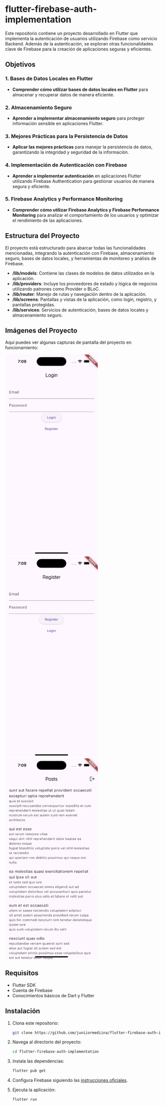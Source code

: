 # flutter-firebase-auth-implementation

Este repositorio contiene un proyecto desarrollado en Flutter que implementa la autenticación de usuarios utilizando Firebase como servicio Backend. Además de la autenticación, se exploran otras funcionalidades clave de Firebase para la creación de aplicaciones seguras y eficientes.

## Objetivos

### 1. Bases de Datos Locales en Flutter

- **Comprender cómo utilizar bases de datos locales en Flutter** para almacenar y recuperar datos de manera eficiente.

### 2. Almacenamiento Seguro

- **Aprender a implementar almacenamiento seguro** para proteger información sensible en aplicaciones Flutter.

### 3. Mejores Prácticas para la Persistencia de Datos

- **Aplicar las mejores prácticas** para manejar la persistencia de datos, garantizando la integridad y seguridad de la información.

### 4. Implementación de Autenticación con Firebase

- **Aprender a implementar autenticación** en aplicaciones Flutter utilizando Firebase Authentication para gestionar usuarios de manera segura y eficiente.

### 5. Firebase Analytics y Performance Monitoring

- **Comprender cómo utilizar Firebase Analytics y Firebase Performance Monitoring** para analizar el comportamiento de los usuarios y optimizar el rendimiento de las aplicaciones.

## Estructura del Proyecto

El proyecto está estructurado para abarcar todas las funcionalidades mencionadas, integrando la autenticación con Firebase, almacenamiento seguro, bases de datos locales, y herramientas de monitoreo y análisis de Firebase.

- **/lib/models**: Contiene las clases de modelos de datos utilizados en la aplicación.
- **/lib/providers**: Incluye los proveedores de estado y lógica de negocios utilizando patrones como Provider o BLoC.
- **/lib/router**: Manejo de rutas y navegación dentro de la aplicación.
- **/lib/screens**: Pantallas y vistas de la aplicación, como login, registro, y pantallas protegidas.
- **/lib/services**: Servicios de autenticación, bases de datos locales y almacenamiento seguro.

## Imágenes del Proyecto

Aquí puedes ver algunas capturas de pantalla del proyecto en funcionamiento:

 <img src="doc/images/login_screen.png" alt="Pantalla de Inicio de Sesión" width="300">
 <img src="doc/images/register_screen.png" alt="Pantalla de Registro" width="300">
 <img src="doc/images/post_screen.png" alt="Pantalla Principal" width="300">

## Requisitos

- Flutter SDK
- Cuenta de Firebase
- Conocimientos básicos de Dart y Flutter

## Instalación

1. Clona este repositorio:

   ```bash
   git clone https://github.com/juniiormediina/flutter-firebase-auth-implementation.git
   ```

2. Navega al directorio del proyecto:

   ```bash
   cd flutter-firebase-auth-implementation
   ```

3. Instala las dependencias:

   ```bash
   flutter pub get
   ```

4. Configura Firebase siguiendo las [instrucciones oficiales](https://firebase.google.com/docs/flutter/setup).

5. Ejecuta la aplicación:
   ```bash
   flutter run
   ```

